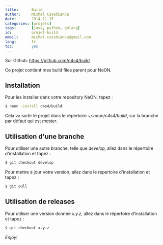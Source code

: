 ```yaml
---
title:      Build
author:     Michel Casabianca
date:       2014-11-15
categories: [projets]
tags:       [java, python, golang]
id:         projet-build
email:      michel.casabianca@gmail.com
lang:       fr
toc:        yes
---
```


Sur Github: <https://github.com/c4s4/build>

Ce projet contient mes build files parent pour NeON.

Installation
------------

Pour les installer dans votre repository NeON, tapez :

```bash
$ neon -install c4s4/build
```

Cela va sortir le projet dans le répertoire *~/.neon/c4s4/build*, sur la branche par défaut
qui est *master*.

Utilisation d'une branche
-------------------------

Pour utiliser une autre branche, telle que *develop*, allez dans le répertoire d'installation et tapez :

```bash
$ git checkout develop
```

Pour mettre à jour votre version, allez dans le répertoire d'installation et tapez :

```bash
$ git pull
```

Utilisation de releases
-----------------------

Pour utiliser une version donnée *x.y.z*, allez dans le répertoire d'installation et tapez :

```bash
$ git checkout x.y.z
```

*Enjoy!*
